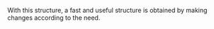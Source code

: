 With this structure, a fast and useful structure is obtained by making changes according to the need.
